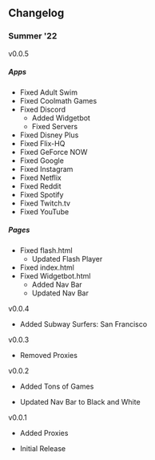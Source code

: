 ## Changelog
</div>

### Summer '22 

v0.0.5

##### Apps

- Fixed Adult Swim
- Fixed Coolmath Games
- Fixed Discord
    - Added Widgetbot
    - Fixed Servers
- Fixed Disney Plus
- Fixed Flix-HQ
- Fixed GeForce NOW
- Fixed Google
- Fixed Instagram
- Fixed Netflix
- Fixed Reddit
- Fixed Spotify
- Fixed Twitch.tv
- Fixed YouTube

##### Pages

- Fixed flash.html
    - Updated Flash Player
- Fixed index.html
- Fixed Widgetbot.html
    - Added Nav Bar
    - Updated Nav Bar


v0.0.4
- Added Subway Surfers: San Francisco


v0.0.3
- Removed Proxies


v0.0.2 
- Added Tons of Games

- Updated Nav Bar to Black and White

v0.0.1
- Added Proxies

- Initial Release
